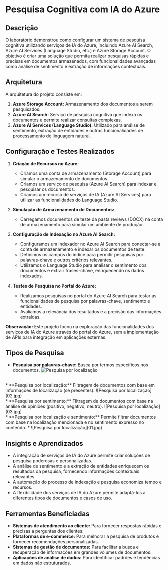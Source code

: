 # Pesquisa Cognitiva com IA do Azure

## Descrição

O laboratório demonstrou como configurar um sistema de pesquisa cognitiva utilizando serviços de IA do Azure, incluindo Azure AI Search, Azure AI Services (Language Studio, etc.) e Azure Storage Account. O objetivo é criar uma solução que permita realizar pesquisas rápidas e precisas em documentos armazenados, com funcionalidades avançadas como análise de sentimento e extração de informações contextuais.


## Arquitetura

A arquitetura do projeto consiste em:

1.  **Azure Storage Account:** Armazenamento dos documentos a serem pesquisados.
2.  **Azure AI Search:** Serviço de pesquisa cognitiva que indexa os documentos e permite realizar consultas complexas.
3.  **Azure AI Services (Language Studio):** Utilizado para análise de sentimento, extração de entidades e outras funcionalidades de processamento de linguagem natural.


## Configuração e Testes Realizados


1.  **Criação de Recursos no Azure:**
    * Criamos uma conta de armazenamento (Storage Account) para simular o armazenamento de documentos.
    * Criamos um serviço de pesquisa (Azure AI Search) para indexar e pesquisar os documentos.
    * Criamos um recurso de serviços de IA (Azure AI Services) para utilizar as funcionalidades do Language Studio.

2.  **Simulação de Armazenamento de Documentos:**
    * Carregamos documentos de teste da pasta reviews (DOCX) na conta de armazenamento para simular um ambiente de produção.

3.  **Configuração de Indexação no Azure AI Search:**
    * Configuramos um indexador no Azure AI Search para conectar-se à conta de armazenamento e indexar os documentos de teste.
    * Definimos os campos do índice para permitir pesquisas por palavras-chave e outros critérios relevantes.
    * Utilizamos o Language Studio para analisar o sentimento dos documentos e extrair frases-chave, enriquecendo os dados indexados.

4.  **Testes de Pesquisa no Portal do Azure:**
    * Realizamos pesquisas no portal do Azure AI Search para testar as funcionalidades de pesquisa por palavras-chave, sentimento e entidades.
    * Avaliamos a relevância dos resultados e a precisão das informações extraídas.

**Observação:** Este projeto focou na exploração das funcionalidades dos serviços de IA do Azure através do portal do Azure, sem a implementação de APIs para integração em aplicações externas.


## Tipos de Pesquisa

* **Pesquisa por palavras-chave:** Busca por termos específicos nos documentos.
![Pesquisa por localização](04.jpg)
<br>
* **Pesquisa por localização:** Filtragem de documentos com base em informações de localização (se presentes).  
![Pesquisa por localização](02.jpg)
<br>
* **Pesquisa por sentimento:** Filtragem de documentos com base na análise de opiniões (positivo, negativo, neutro).  
![Pesquisa por localização](03.jpg)
<br>
* **Pesquisa por localização e sentimento:** Permite filtrar documentos com base na localização mencionada e no sentimento expresso no conteúdo.
* ![Pesquisa por localização](01.jpg)

## Insights e Aprendizados

* A integração de serviços de IA do Azure permite criar soluções de pesquisa poderosas e personalizadas.
* A análise de sentimento e a extração de entidades enriquecem os resultados da pesquisa, fornecendo informações contextuais relevantes.
* A automação do processo de indexação e pesquisa economiza tempo e recursos.
* A flexibilidade dos serviços de IA do Azure permite adaptá-los a diferentes tipos de documentos e casos de uso.

## Ferramentas Beneficiadas

* **Sistemas de atendimento ao cliente:** Para fornecer respostas rápidas e precisas a perguntas dos clientes.
* **Plataformas de e-commerce:** Para melhorar a pesquisa de produtos e fornecer recomendações personalizadas.
* **Sistemas de gestão de documentos:** Para facilitar a busca e recuperação de informações em grandes volumes de documentos.
* **Aplicações de análise de dados:** Para identificar padrões e tendências em dados não estruturados.

